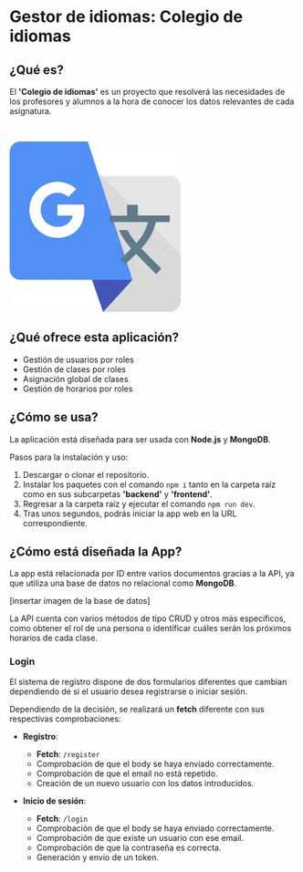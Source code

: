 # Gestor de idiomas: Colegio de idiomas

## ¿Qué es?

El **'Colegio de idiomas'** es un proyecto que resolverá las necesidades de los profesores y alumnos a la hora de conocer los datos relevantes de cada asignatura.

&nbsp;

![Language Manager](frontend/src/assets/Logo.webp)

## ¿Qué ofrece esta aplicación?

- Gestión de usuarios por roles
- Gestión de clases por roles
- Asignación global de clases
- Gestión de horarios por roles

## ¿Cómo se usa?

La aplicación está diseñada para ser usada con **Node.js** y **MongoDB**.

Pasos para la instalación y uso:
1. Descargar o clonar el repositorio.
2. Instalar los paquetes con el comando `npm i` tanto en la carpeta raíz como en sus subcarpetas **'backend'** y **'frontend'**.
3. Regresar a la carpeta raíz y ejecutar el comando `npm run dev`.
4. Tras unos segundos, podrás iniciar la app web en la URL correspondiente.

## ¿Cómo está diseñada la App?

La app está relacionada por ID entre varios documentos gracias a la API, ya que utiliza una base de datos no relacional como **MongoDB**.

[insertar imagen de la base de datos]

La API cuenta con varios métodos de tipo CRUD y otros más específicos, como obtener el rol de una persona o identificar cuáles serán los próximos horarios de cada clase.

### Login

El sistema de registro dispone de dos formularios diferentes que cambian dependiendo de si el usuario desea registrarse o iniciar sesión.

Dependiendo de la decisión, se realizará un **fetch** diferente con sus respectivas comprobaciones:

- **Registro**:
  - **Fetch**: `/register`
  - Comprobación de que el body se haya enviado correctamente.
  - Comprobación de que el email no está repetido.
  - Creación de un nuevo usuario con los datos introducidos.

- **Inicio de sesión**:
  - **Fetch**: `/login`
  - Comprobación de que el body se haya enviado correctamente.
  - Comprobación de que existe un usuario con ese email.
  - Comprobación de que la contraseña es correcta.
  - Generación y envío de un token.
